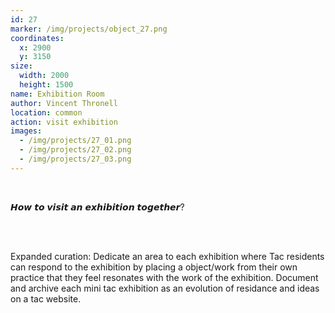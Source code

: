 ```yaml
---
id: 27
marker: /img/projects/object_27.png
coordinates:
  x: 2900
  y: 3150
size:
  width: 2000
  height: 1500
name: Exhibition Room
author: Vincent Thronell
location: common
action: visit exhibition
images:
  - /img/projects/27_01.png
  - /img/projects/27_02.png
  - /img/projects/27_03.png
---
```

<br>

𝙃𝙤𝙬 𝙩𝙤 𝙫𝙞𝙨𝙞𝙩 𝙖𝙣 𝙚𝙭𝙝𝙞𝙗𝙞𝙩𝙞𝙤𝙣 𝙩𝙤𝙜𝙚𝙩𝙝𝙚𝙧?

<br>

<br>

Expanded curation: Dedicate an area to each exhibition where Tac residents can respond to the exhibition by placing a object/work from their own practice that they feel resonates with the work of the exhibition. Document and archive each mini tac exhibition as an evolution of residance and ideas on a tac website.

<br>

<br>